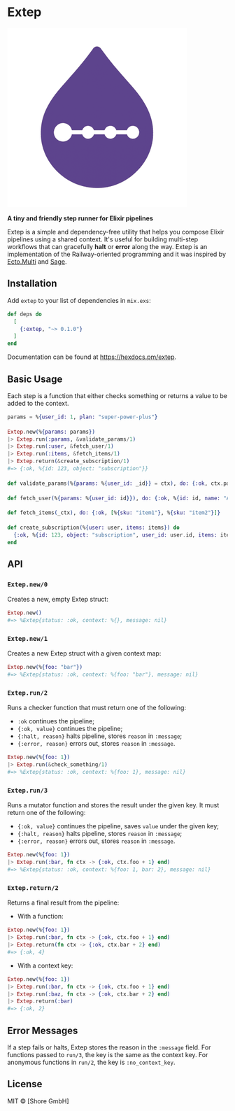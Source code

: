 # Extep

![**Extep**](https://raw.githubusercontent.com/shore-gmbh/extep/main/Extep.png)

**A tiny and friendly step runner for Elixir pipelines**

Extep is a simple and dependency-free utility that helps you compose Elixir pipelines using a shared context. It's useful for building multi-step workflows that can gracefully **halt** or **error** along the way. Extep is an implementation of the Railway-oriented programming and it was inspired by [Ecto.Multi](https://hexdocs.pm/ecto/Ecto.Multi.html) and [Sage](https://hexdocs.pm/sage/readme.html).

## Installation

Add `extep` to your list of dependencies in `mix.exs`:

```elixir
def deps do
  [
    {:extep, "~> 0.1.0"}
  ]
end
```

Documentation can be found at https://hexdocs.pm/extep.

## Basic Usage

Each step is a function that either checks something or returns a value to be added to the context.

```elixir
params = %{user_id: 1, plan: "super-power-plus"}

Extep.new(%{params: params})
|> Extep.run(:params, &validate_params/1)
|> Extep.run(:user, &fetch_user/1)
|> Extep.run(:items, &fetch_items/1)
|> Extep.return(&create_subscription/1)
#=> {:ok, %{id: 123, object: "subscription"}}

def validate_params(%{params: %{user_id: _id}} = ctx), do: {:ok, ctx.params}

def fetch_user(%{params: %{user_id: id}}), do: {:ok, %{id: id, name: "Alice"}}

def fetch_items(_ctx), do: {:ok, [%{sku: "item1"}, %{sku: "item2"}]}

def create_subscription(%{user: user, items: items}) do
  {:ok, %{id: 123, object: "subscription", user_id: user.id, items: items}}
end
```

## API

### `Extep.new/0`

Creates a new, empty Extep struct:

```elixir
Extep.new()
#=> %Extep{status: :ok, context: %{}, message: nil}
```

### `Extep.new/1`

Creates a new Extep struct with a given context map:

```elixir
Extep.new(%{foo: "bar"})
#=> %Extep{status: :ok, context: %{foo: "bar"}, message: nil}
```

### `Extep.run/2`

Runs a checker function that must return one of the following:

- `:ok` continues the pipeline;
- `{:ok, value}` continues the pipeline;
- `{:halt, reason}` halts pipeline, stores `reason` in `:message`;
- `{:error, reason}` errors out, stores `reason` in `:message`.

```elixir
Extep.new(%{foo: 1})
|> Extep.run(&check_something/1)
#=> %Extep{status: :ok, context: %{foo: 1}, message: nil}
```

### `Extep.run/3`

Runs a mutator function and stores the result under the given key. It must return one of the following:

- `{:ok, value}` continues the pipeline, saves `value` under the given key;
- `{:halt, reason}` halts pipeline, stores `reason` in `:message`;
- `{:error, reason}` errors out, stores `reason` in `:message`.

```elixir
Extep.new(%{foo: 1})
|> Extep.run(:bar, fn ctx -> {:ok, ctx.foo + 1} end)
#=> %Extep{status: :ok, context: %{foo: 1, bar: 2}, message: nil}
```

### `Extep.return/2`

Returns a final result from the pipeline:

- With a function:

```elixir
Extep.new(%{foo: 1})
|> Extep.run(:bar, fn ctx -> {:ok, ctx.foo + 1} end)
|> Extep.return(fn ctx -> {:ok, ctx.bar + 2} end)
#=> {:ok, 4}
```

- With a context key:

```elixir
Extep.new(%{foo: 1})
|> Extep.run(:bar, fn ctx -> {:ok, ctx.foo + 1} end)
|> Extep.run(:baz, fn ctx -> {:ok, ctx.bar + 2} end)
|> Extep.return(:bar)
#=> {:ok, 2}
```

## Error Messages

If a step fails or halts, Extep stores the reason in the `:message` field. For functions passed to `run/3`, the key is the same as the context key. For anonymous functions in `run/2`, the key is `:no_context_key`.

## License

MIT © [Shore GmbH]
